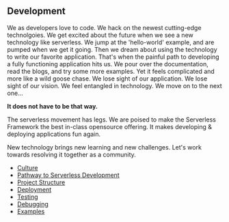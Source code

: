 ## Development

We as developers love to code. We hack on the newest cutting-edge technolgoies. We get excited about the future when we see a new technology like serverless. We jump at the 'hello-world' example, and are pumped when we get it going. Then we dream about using the technology to write our favorite application. That's when the painful path to developing a fully functioning application hits us. We pour over the documentation, read the blogs, and try some more examples. Yet it feels complicated and more like a wild goose chase. We lose sight of our application. We lose sight of our vision. We feel entangled in technology. We move on to the next one...

**It does not have to be that way.** 

The serverless movement has legs. We are poised to make the Serverless Framework the best in-class opensource offering. It makes developing & deploying applications fun again.

New technology brings new learning and new challenges. Let's work towards resolving it together as a community.

* [Culture](./culture.md)
* [Pathway to Serverless Development](./pathway_to_sls.md)
* [Project Structure](./project_structure.md)
* [Deployment](./deployment.md)
* [Testing](./testing.md)
* [Debugging](./dev/debugging.md)
* [Examples](./examples.md)